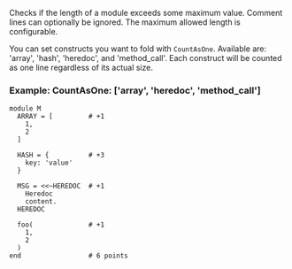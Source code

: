 Checks if the length of a module exceeds some maximum value.
Comment lines can optionally be ignored.
The maximum allowed length is configurable.

You can set constructs you want to fold with `CountAsOne`.
Available are: 'array', 'hash', 'heredoc', and 'method_call'. Each construct
will be counted as one line regardless of its actual size.

### Example: CountAsOne: ['array', 'heredoc', 'method_call']

    module M
      ARRAY = [         # +1
        1,
        2
      ]

      HASH = {          # +3
        key: 'value'
      }

      MSG = <<~HEREDOC  # +1
        Heredoc
        content.
      HEREDOC

      foo(              # +1
        1,
        2
      )
    end                 # 6 points
